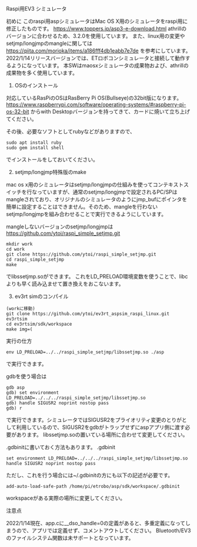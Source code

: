 Raspi用EV3 シミュレータ

初めに
このraspi用aspシミュレータはMac OS X用のシミュレータをraspi用に修正したものです。
https://www.toppers.jp/asp3-e-download.html
athrillのバージョンに合わせるため、3.2.0を使用しています。
また、linux用の変更やsetjmp/longjmpのmangleに関しては
https://qiita.com/morioka/items/a186fff4db1eabb7e7de
を参考にしています。
2022/1/14リリースバージョンでは、ETロボコンシミュレータと接続して動作するようになっています。
本SWはmaosxシミュレータの成果物および、athrillの成果物を多く使用しています。

1. OSのインストール

対応しているRasPiのOSはRasBerry Pi OS(Bullseye)の32bit版になります。
https://www.raspberrypi.com/software/operating-systems/#raspberry-pi-os-32-bit
からwith Desktopバージョンを持ってきて、カードに焼いて立ち上げてください。

その後、必要なソフトとしてrubyなどがありますので、
```
sudo apt install ruby
sudo gem install shell
```

でインストールをしておいてください。

2. setjmp/longjmp特殊版のmake

mac os x用のシミュレータはsetjmp/longjmpの仕組みを使ってコンテキストスイッチを行なっていますが、通常のsetjmp/longjmpで設定されるPC/SPはmangleされており、オリジナルのシミュレータのようにjmp_bufにポインタを簡単に設定することはできません。そのため、mangleを行わないsetjmp/longjmpを組み合わせることで実行できるようにしています。

mangleしないバージョンのsetjmp/longjmpは
https://github.com/ytoi/raspi_simple_setjmp.git

```
mkdir work
cd work
git clone https://github.com/ytoi/raspi_simple_setjmp.git
cd raspi_simple_setjmp
make
```
でlibssetjmp.soができます。
これをLD_PRELOAD環境変数を使うことで、libcよりも早く読み込ませて置き換えをおこないます。

3. ev3rt simのコンパイル 


```
(workに移動)
git clone https://github.com/ytoi/ev3rt_aspsim_raspi_linux.git ev3rtsim
cd ev3rtsim/sdk/workspace
make img=(
```

実行の仕方
```
env LD_PRELOAD=../../raspi_simple_setjmp/libssetjmp.so ./asp
```
で実行できます。

gdbを使う場合は
```
gdb asp
gdb) set environment LD_PRELOAD=../../../raspi_simple_setjmp/libssetjmp.so
gdb) handle SIGUSR2 noprint nostop pass
gdb) r
```
で実行できます。シミュレータではSIGUSR2をプライオリティ変更のとりがとして利用しているので、SIGUSR2をgdbがトラップせずにaspアプリ側に渡す必要があります。
libssetjmp.soの置いている場所に合わせて変更してください。

.gdbinitに書いておく方法もあります。
.gdbinit
```
set environment LD_PRELOAD=../../../raspi_simple_setjmp/libssetjmp.so
handle SIGUSR2 noprint nostop pass
```

ただし、これを行う場合には~/.gdbinitの方にも以下の記述が必要です。
```
add-auto-load-safe-path /home/pi/etrobo/asp/sdk/workspace/.gdbinit
```

workspaceがある実際の場所に変更してください。


注意点


2022/1/14現在、app.cに__dso_handle=0の定義があると、多重定義になってしまうので、アプリでは定義せず、コメントアウトしてください。
Bluetooth/EV3のファイルシステム関数は未サポートとなっています。


